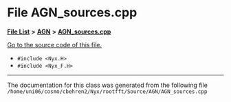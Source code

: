
# File AGN\_sources.cpp


[**File List**](files.md) **>** [**AGN**](dir_ae7083928535d9dc761b73e4a2ad022f.md) **>** [**AGN\_sources.cpp**](AGN__sources_8cpp.md)

[Go to the source code of this file.](AGN__sources_8cpp_source.md)



* `#include <Nyx.H>`
* `#include <Nyx_F.H>`
























------------------------------
The documentation for this class was generated from the following file `/home/uni06/cosmo/cbehren2/Nyx/rootfft/Source/AGN/AGN_sources.cpp`